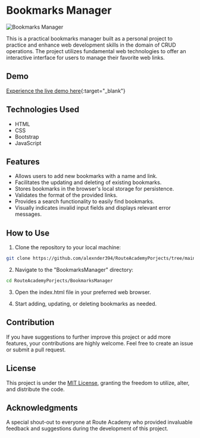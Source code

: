 # Bookmarks Manager

![Bookmarks Manager](https://i.ibb.co/Y3XfkzC/Screenshot-2023-08-11-031558.png)

This is a practical bookmarks manager built as a personal project to practice and enhance web development skills in the domain of CRUD operations. The project utilizes fundamental web technologies to offer an interactive interface for users to manage their favorite web links.

## Demo
[Experience the live demo here](https://alexnder394.github.io/RouteAcademyPorjects/BookmarksDatabaseSystem/index.html){:target="_blank"}

## Technologies Used

- HTML
- CSS
- Bootstrap
- JavaScript

## Features

- Allows users to add new bookmarks with a name and link.
- Facilitates the updating and deleting of existing bookmarks.
- Stores bookmarks in the browser's local storage for persistence.
- Validates the format of the provided links.
- Provides a search functionality to easily find bookmarks.
- Visually indicates invalid input fields and displays relevant error messages.

## How to Use

1. Clone the repository to your local machine:

```bash
git clone https://github.com/alexnder394/RouteAcademyPorjects/tree/main/BookmarksDatabaseSystem
```

2. Navigate to the "BookmarksManager" directory:

```bash
cd RouteAcademyPorjects/BookmarksManager
```

3. Open the index.html file in your preferred web browser.

4. Start adding, updating, or deleting bookmarks as needed.

## Contribution

If you have suggestions to further improve this project or add more features, your contributions are highly welcome. Feel free to create an issue or submit a pull request.

## License

This project is under the [MIT License](https://opensource.org/license/mit/), granting the freedom to utilize, alter, and distribute the code.

## Acknowledgments

A special shout-out to everyone at Route Academy who provided invaluable feedback and suggestions during the development of this project.
